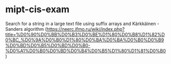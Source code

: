 # mipt-cis-exam
Search for a string in a large text file using suffix arrays and Kärkkäinen - Sanders algorithm (https://neerc.ifmo.ru/wiki/index.php?title=%D0%90%D0%BB%D0%B3%D0%BE%D1%80%D0%B8%D1%82%D0%BC_%D0%9A%D0%B0%D1%80%D0%BA%D0%BA%D0%B0%D0%B9%D0%BD%D0%B5%D0%BD%D0%B0-%D0%A1%D0%B0%D0%BD%D0%B4%D0%B5%D1%80%D1%81%D0%B0)
